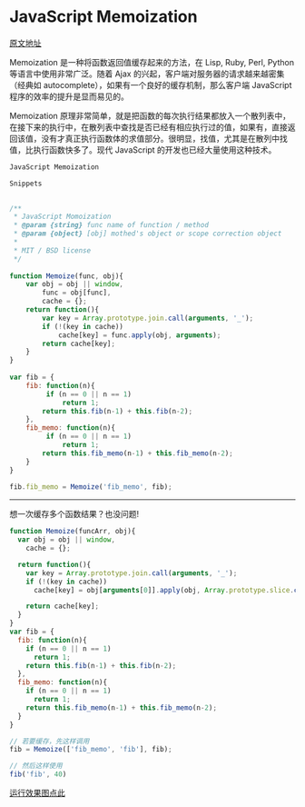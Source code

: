# JavaScript Memoization
<a href="http://www.cnblogs.com/rubylouvre/archive/2009/08/06/1540678.html" target="_blank">原文地址</a>

Memoization 是一种将函数返回值缓存起来的方法，在 Lisp, Ruby, Perl, Python 等语言中使用非常广泛。随着 Ajax 的兴起，客户端对服务器的请求越来越密集（经典如 autocomplete），如果有一个良好的缓存机制，那么客户端 JavaScript 程序的效率的提升是显而易见的。

Memoization 原理非常简单，就是把函数的每次执行结果都放入一个散列表中，在接下来的执行中，在散列表中查找是否已经有相应执行过的值，如果有，直接返回该值，没有才真正执行函数体的求值部分。很明显，找值，尤其是在散列中找值，比执行函数快多了。现代 JavaScript 的开发也已经大量使用这种技术。

```javascript
JavaScript Memoization

Snippets

 
/**
 * JavaScript Momoization
 * @param {string} func name of function / method
 * @param {object} [obj] mothed's object or scope correction object
 *
 * MIT / BSD license
 */
 
function Memoize(func, obj){
    var obj = obj || window,
        func = obj[func],
        cache = {};
    return function(){
        var key = Array.prototype.join.call(arguments, '_');
        if (!(key in cache))
            cache[key] = func.apply(obj, arguments);
        return cache[key];
    }
}
 
var fib = {
    fib: function(n){
         if (n == 0 || n == 1)
             return 1;
        return this.fib(n-1) + this.fib(n-2);
    },
    fib_memo: function(n){
         if (n == 0 || n == 1)
             return 1;
        return this.fib_memo(n-1) + this.fib_memo(n-2);
    }
}
 
fib.fib_memo = Memoize('fib_memo', fib);
```

________

想一次缓存多个函数结果？也没问题!
```javascript
function Memoize(funcArr, obj){
  var obj = obj || window,
    cache = {};

  return function(){
    var key = Array.prototype.join.call(arguments, '_');
    if (!(key in cache))
      cache[key] = obj[arguments[0]].apply(obj, Array.prototype.slice.call(arguments, 1));

    return cache[key];
  }
}
var fib = {
  fib: function(n){
    if (n == 0 || n == 1)
      return 1;
    return this.fib(n-1) + this.fib(n-2);
  },
  fib_memo: function(n){
    if (n == 0 || n == 1)
      return 1;
    return this.fib_memo(n-1) + this.fib_memo(n-2);
  }
}

// 若要缓存，先这样调用
fib = Memoize(['fib_memo', 'fib'], fib);

// 然后这样使用
fib('fib', 40)
```
[运行效果图点此](https://github.com/coogleyao/blog/issues/3)
